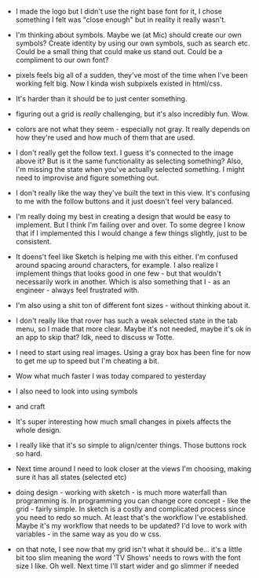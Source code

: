 * I made the logo but I didn't use the right base font for it, I chose something I felt was "close enough" but in reality it really wasn't.
* I'm thinking about symbols. Maybe we (at Mic) should create our own symbols? Create identity by using our own symbols, such as search etc. Could be a small thing that could make us stand out. Could be a compliment to our own font?

* pixels feels big all of a sudden, they've most of the time when I've been working felt big. Now I kinda wish subpixels existed in  html/css.
* It's harder than it should be to just center something.

* figuring out a grid is _really_ challenging, but it's also incredibly fun. Wow.

* colors are not what they seem - especially not gray. It really depends on how they're used and how much of them that are used.

* I don't really get the follow text. I guess it's connected to the image above it? But is it the same functionality as selecting something? Also, I'm missing the state when you've actually selected something. I might need to improvise and figure something out.

* I don't really like the way they've built the text in this view. It's confusing to me with the follow buttons and it just doesn't feel very balanced.

* I'm really doing my best in creating a design that would be easy to implement. But I think I'm failing over and over. To some degree I know that if I implemented this I would change a few things slightly, just to be consistent.
 * It doens't feel like Sketch is helping me with this either. I'm confused around spacing around characters, for example. I also realize I implement things that looks good in one few - but that wouldn't necessarily work in another. Which is also something that I - as an engineer - always feel frustrated with.
 * I'm also using a shit ton of different font sizes - without thinking about it.
* I don't really like that rover has such a weak selected state in the tab menu, so I made that more clear. Maybe it's not needed, maybe it's ok in an app to skip that? Idk, need to discuss w Totte.

* I need to start using real images. Using a gray box has been fine for now to get me up to speed but I'm cheating a bit.
* Wow what much faster I was today compared to yesterday
* I also need to look into using symbols
* and craft
* It's super interesting how much small changes in pixels affects the whole design.
* I really like that it's so simple to align/center things. Those buttons rock so hard.
* Next time around I need to look closer at the views I'm choosing, making sure it has all states (selected etc)

* doing design - working with sketch - is much more waterfall than programming is. In programming you can change core concept - like the grid - fairly simple. In sketch is a costly and complicated process since you need to redo so much. At least that's the workflow I've established. Maybe it's my workflow that needs to be updated? I'd love to work with variables - in the same way as you do w css.
* on that note, I see now that my grid isn't what it should be... it's a little bit too slim meaning the word 'TV Shows' needs to rows with the font size I like. Oh well. Next time I'll start wider and go slimmer if needed
